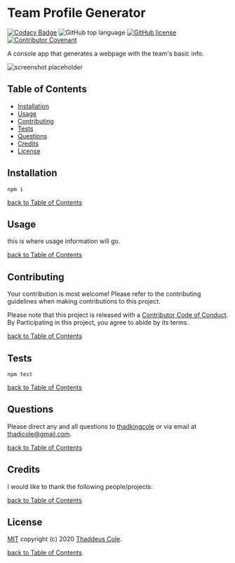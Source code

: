 # Team Profile Generator

[![Codacy Badge](https://api.codacy.com/project/badge/Grade/f4bc2a547af4438c8f49c3a3d4bab955)](https://app.codacy.com/manual/thadkingcole/team_profile_generator?utm_source=github.com&utm_medium=referral&utm_content=thadkingcole/team_profile_generator&utm_campaign=Badge_Grade_Dashboard)
![GitHub top language](https://img.shields.io/github/languages/top/thadkingcole/team_profile_generator)
[![GitHub license](https://img.shields.io/github/license/thadkingcole/team_profile_generator)](LICENSE)
[![Contributor Covenant](https://img.shields.io/badge/Contributor%20Covenant-v2.0%20adopted-ff69b4.svg)](code_of_conduct.md)

A console app that generates a webpage with the team's basic info.

![screenshot placeholder](https://placekitten.com/500/500)

## Table of Contents

- [Installation](#installation)
- [Usage](#usage)
- [Contributing](#contributing)
- [Tests](#tests)
- [Questions](#questions)
- [Credits](#credits)
- [License](#license)

## Installation

`npm i`

[back to Table of Contents](#table-of-contents)

## Usage

this is where usage information will go.

[back to Table of Contents](#table-of-contents)

## Contributing

Your contribution is most welcome! Please refer to the contributing guidelines when making contributions to this project.

Please note that this project is released with a [Contributor Code of Conduct](code_of_conduct.md). By Participating in this project, you agree to abide by its terms.

[back to Table of Contents](#table-of-contents)

## Tests

`npm test`

[back to Table of Contents](#table-of-contents)

## Questions

Please direct any and all questions to [thadkingcole](https://github.com/thadkingcole) or via email at [thadjcole@gmail.com](mailto:thadjcole@gmail.com).

[back to Table of Contents](#table-of-contents)

## Credits

I would like to thank the following people/projects:

[back to Table of Contents](#table-of-contents)

## License

[MIT](LICENSE) copyright (c) 2020 [Thaddeus Cole](mailto:thadjcole@gmail.com).

[back to Table of Contents](#table-of-contents)
